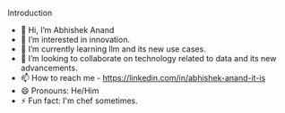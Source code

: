 Introduction

- 👋 Hi, I’m Abhishek Anand
- 👀 I’m interested in innovation.
- 🌱 I’m currently learning llm and its new use cases.
- 💞️ I’m looking to collaborate on technology related to data and its new advancements. 
- 📫 How to reach me - https://linkedin.com/in/abhishek-anand-it-is
- 😄 Pronouns: He/Him
- ⚡ Fun fact: I'm chef sometimes.

<!---
anand-it-is/anand-it-is is a ✨ special ✨ repository because its `README.md` (this file) appears on your GitHub profile.
You can click the Preview link to take a look at your changes.
--->
